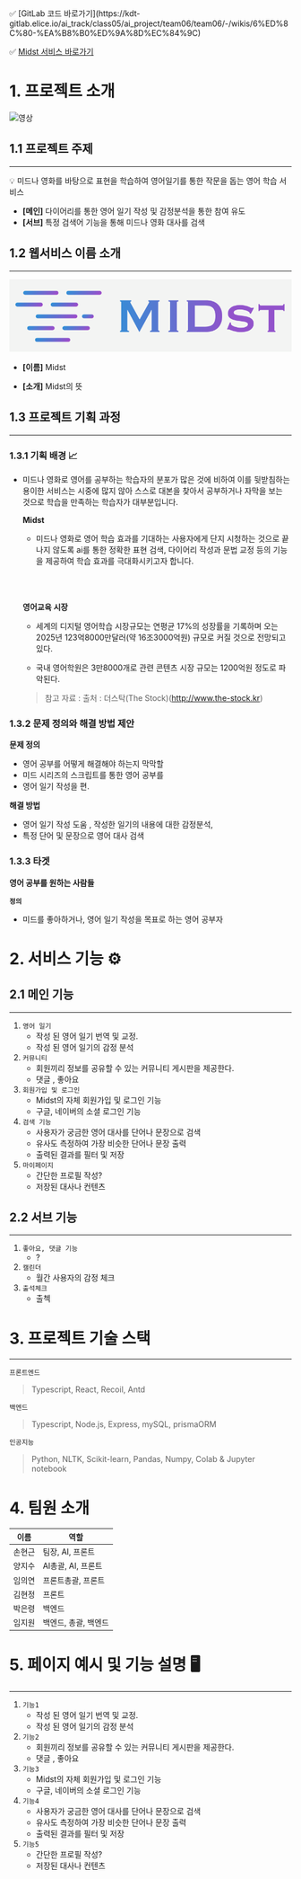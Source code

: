 <aside>
✅ [GitLab 코드 바로가기](https://kdt-gitlab.elice.io/ai_track/class05/ai_project/team06/team06/-/wikis/6%ED%8C%80-%EA%B8%B0%ED%9A%8D%EC%84%9C)



</aside>


<aside>


✅ [Midst 서비스 바로가기](https://kdt-gitlab.elice.io/ai_track/class05/ai_project/team06/team06/-/wikis/6%ED%8C%80-%EA%B8%B0%ED%9A%8D%EC%84%9C)

</aside>


# 1. 프로젝트 소개 

![영상](https://github.com/hyungeunseanson/sonsweb2/blob/main/Screen%20Recording%202022-11-25%20at%202.58.26%20AM%20(1)%20(1).gif?raw=true)

## 1.1 프로젝트 주제

---

<aside>
💡 미드나 영화를 바탕으로 표현을 학습하여 영어일기를 통한 작문을 돕는 영어 학습 서비스

</aside>

- **[메인]** 다이어리를 통한 영어 일기 작성 및 감정분석을 통한 참여 유도
- **[서브]** 특정 검색어 기능을 통해 미드나 영화 대사를 검색

## 1.2 웹서비스 이름 소개

---

![로고](https://github.com/hyungeunseanson/sonsweb2/blob/main/Screenshot%202022-12-13%20at%205.05.00%20PM.png?raw=true)


<aside>


- **[이름]** Midst 


- **[소개]** Midst의 뜻

</aside>


## 1.3 프로젝트 기획 과정

---

### 1.3.1 기획 배경 📈

-  미드나 영화로 영어를 공부하는 학습자의 분포가 많은 것에 비하여 이를 뒷받침하는 용이한 서비스는 시중에 많지 않아 스스로 대본을 찾아서 공부하거나 자막을 보는 것으로 학습을 만족하는 학습자가 대부분입니다.
    
    <aside>

    **Midst**
    
    - 미드나 영화로 영어 학습 효과를 기대하는 사용자에게 단지 시청하는 것으로 끝나지 않도록 ai를 통한 정확한 표현 검색, 다이어리 작성과 문법 교정 등의 기능을 제공하여 학습 효과를 극대화시키고자 합니다.
    


    </aside>
    

    </br> </br>
    
    <aside>

   
    
    **영어교육 시장**
    
    - 세계의 디지털 영어학습 시장규모는 연평균 17%의 성장률을 기록하며 오는 2025년 123억8000만달러(약 16조3000억원) 규모로 커질 것으로 전망되고 있다. 
    
    - 국내 영어학원은 3만8000개로 관련 콘텐츠 시장 규모는 1200억원 정도로 파악된다.
    
    
    > 참고 자료 : 출처 : 더스탁(The Stock)(http://www.the-stock.kr)
    
    </aside>
    

### 1.3.2 문제 정의와 해결 방법 제안

<aside>


**문제 정의**

</aside>

- 영어 공부를 어떻게 해결해야 하는지 막막할
- 미드 시리즈의 스크립트를 통한 영어 공부를
- 영어 일기 작성을 편.

<aside>


**해결 방법**

</aside>


- 영어 일기 작성 도움 , 작성한 일기의 내용에 대한 감정분석, 
- 특정 단어 및 문장으로 영어 대사 검색


### 1.3.3 타겟


<aside>


**영어 공부를 원하는 사람들**


**`정의`** 
- 미드를 좋아하거나, 영어 일기 작성을 목표로 하는 영어 공부자


</aside>

# 2. 서비스 기능 ⚙️

## 2.1 메인 기능

---

1. `영어 일기`
    - 작성 된 영어 일기 번역 및 교정.
    - 작성 된 영어 일기의 감정 분석 
2. `커뮤니티`
    - 회원끼리 정보를 공유할 수 있는 커뮤니티 게시판을 제공한다.
    - 댓글 , 좋아요 
3. `회원가입 및 로그인`
    - Midst의 자체 회원가입 및 로그인 기능
    - 구글, 네이버의 소셜 로그인 기능
4. `검색 기능`
    - 사용자가 궁금한 영어 대사를 단어나 문장으로 검색
    - 유사도 측정하여 가장 비슷한 단어나 문장 출력
    - 출력된 결과를 필터 및 저장
5.  `마이페이지`
    - 간단한 프로필 작성?
    - 저장된 대사나 컨텐츠 

## 2.2 **서브 기능**

---

1. `좋아요, 댓글 기능`
    - ?
2. `캘린더`
    - 월간 사용자의 감정 체크
3. `출석체크`
    - 출첵

# 3. 프로젝트 기술 스택
---

   `프론트엔드`

> Typescript, React, Recoil, Antd


   `백엔드`

 > Typescript, Node.js, Express, mySQL, prismaORM


   `인공지능`

> Python, NLTK, Scikit-learn, Pandas, Numpy, Colab & Jupyter notebook


# 4. 팀원 소개
| 이름 | 역할 |
| --- | --- |
| 손현근 | 팀장, AI, 프론트 |
| 양지수 | AI총괄, AI, 프론트 |
| 임의연 | 프론트총괄, 프론트 |
| 김현정 | 프론트 |
| 박은령 | 백엔드 |
| 임지원 | 백엔드, 총괄, 백엔드 |


# 5. 페이지 예시 및 기능 설명 **🖥️**

---

1. `기능1`
    - 작성 된 영어 일기 번역 및 교정.
    - 작성 된 영어 일기의 감정 분석 
2. `기능2`
    - 회원끼리 정보를 공유할 수 있는 커뮤니티 게시판을 제공한다.
    - 댓글 , 좋아요 
3. `기능3`
    - Midst의 자체 회원가입 및 로그인 기능
    - 구글, 네이버의 소셜 로그인 기능
4. `기능4`
    - 사용자가 궁금한 영어 대사를 단어나 문장으로 검색
    - 유사도 측정하여 가장 비슷한 단어나 문장 출력
    - 출력된 결과를 필터 및 저장
5.  `기능5`
    - 간단한 프로필 작성?
    - 저장된 대사나 컨텐츠 

